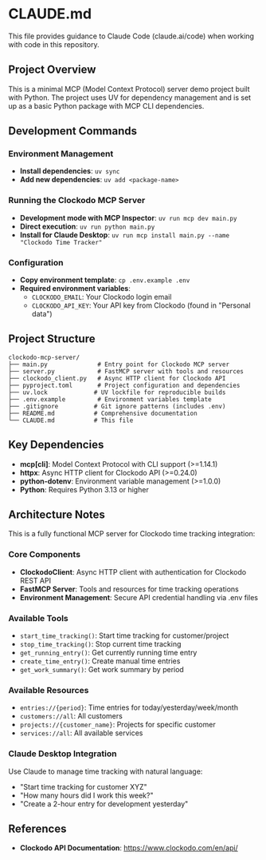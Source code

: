 # CLAUDE.md

This file provides guidance to Claude Code (claude.ai/code) when working with code in this repository.

## Project Overview

This is a minimal MCP (Model Context Protocol) server demo project built with Python. The project uses UV for dependency management and is set up as a basic Python package with MCP CLI dependencies.

## Development Commands

### Environment Management
- **Install dependencies**: `uv sync`
- **Add new dependencies**: `uv add <package-name>`

### Running the Clockodo MCP Server
- **Development mode with MCP Inspector**: `uv run mcp dev main.py`
- **Direct execution**: `uv run python main.py`
- **Install for Claude Desktop**: `uv run mcp install main.py --name "Clockodo Time Tracker"`

### Configuration
- **Copy environment template**: `cp .env.example .env`
- **Required environment variables**:
  - `CLOCKODO_EMAIL`: Your Clockodo login email
  - `CLOCKODO_API_KEY`: Your API key from Clockodo (found in "Personal data")

## Project Structure

```
clockodo-mcp-server/
├── main.py              # Entry point for Clockodo MCP server
├── server.py            # FastMCP server with tools and resources
├── clockodo_client.py   # Async HTTP client for Clockodo API
├── pyproject.toml       # Project configuration and dependencies
├── uv.lock             # UV lockfile for reproducible builds
├── .env.example         # Environment variables template
├── .gitignore          # Git ignore patterns (includes .env)
├── README.md           # Comprehensive documentation
└── CLAUDE.md           # This file
```

## Key Dependencies

- **mcp[cli]**: Model Context Protocol with CLI support (>=1.14.1)
- **httpx**: Async HTTP client for Clockodo API (>=0.24.0)
- **python-dotenv**: Environment variable management (>=1.0.0)
- **Python**: Requires Python 3.13 or higher

## Architecture Notes

This is a fully functional MCP server for Clockodo time tracking integration:

### Core Components
- **ClockodoClient**: Async HTTP client with authentication for Clockodo REST API
- **FastMCP Server**: Tools and resources for time tracking operations
- **Environment Management**: Secure API credential handling via .env files

### Available Tools
- `start_time_tracking()`: Start time tracking for customer/project
- `stop_time_tracking()`: Stop current time tracking
- `get_running_entry()`: Get currently running time entry
- `create_time_entry()`: Create manual time entries
- `get_work_summary()`: Get work summary by period

### Available Resources
- `entries://{period}`: Time entries for today/yesterday/week/month
- `customers://all`: All customers
- `projects://{customer_name}`: Projects for specific customer
- `services://all`: All available services

### Claude Desktop Integration
Use Claude to manage time tracking with natural language:
- "Start time tracking for customer XYZ"
- "How many hours did I work this week?"
- "Create a 2-hour entry for development yesterday"

## References
- **Clockodo API Documentation**: https://www.clockodo.com/en/api/